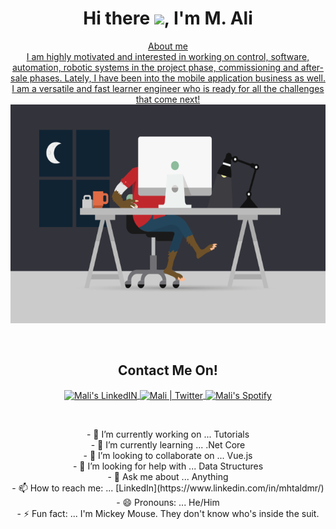 <!-- ### Here is What I'm Working On! 👋
**mhtaldmr/mhtaldmr** is a ✨ _special_ ✨ repository because its `README.md` (this file) appears on your GitHub profile.
Here are some ideas to get you started:
-->
<h1 align="center">Hi there <img src="https://media.giphy.com/media/hvRJCLFzcasrR4ia7z/giphy.gif" width="25px">, I'm M. Ali </h1>

<p align="center">
  <a href="#" > 
  About me <br>
I am highly motivated and interested in working on control, software, automation, robotic systems in the project phase, commissioning and after-sale phases. Lately, I have been into the mobile application business as well. I am a versatile and fast learner engineer who is ready for all the challenges that come next!


  </a>
  
  <a href="#">
  <img height=350 src="https://github.com/mhtaldmr/mhtaldmr/blob/main/src/main2.gif" alt="mali" />
  </a>
</p>
<br>

<h2 align="center">Contact Me On! </h2>


<p align="center">
  <a href="https://www.linkedin.com/in/mhtaldmr/">
    <img align="center" alt="Mali's LinkedIN" width="25px" src="https://raw.githubusercontent.com/peterthehan/peterthehan/master/assets/linkedin.svg" />
  </a>
  <a href="https://twitter.com/mhtaldmr">
    <img align="center" alt="Mali | Twitter" width="25px" src="https://raw.githubusercontent.com/peterthehan/peterthehan/master/assets/twitter.svg" />
  </a>
  <a href="https://open.spotify.com/user/11150949009?si=e178f4ef318e4377">
    <img align="center" alt="Mali's Spotify" width="25px" src="https://raw.githubusercontent.com/peterthehan/peterthehan/master/assets/spotify.svg" />
  </a>
</p>
<br>


<p align="center">
- 🔭 I’m currently working on ... Tutorials <br>
- 🌱 I’m currently learning ... .Net Core <br>
- 👯 I’m looking to collaborate on ... Vue.js <br>
- 🤔 I’m looking for help with ... Data Structures <br>
- 💬 Ask me about ... Anything <br>
- 📫 How to reach me: ... [LinkedIn](https://www.linkedin.com/in/mhtaldmr/) <br>
- 😄 Pronouns: ... He/Him <br>
- ⚡ Fun fact: ... I'm Mickey Mouse. They don't know who's inside the suit. <br>
</p>

<!--
<img align="center" src="https://github-readme-stats.vercel.app/api/top-langs/?username=mhtaldmr&layout=compact&theme=tokyonight">

<img align="center" src="https://github-readme-stats.vercel.app/api?username=mhtaldmr&count_private=true_icons=true&theme=tokyonight">
-->
